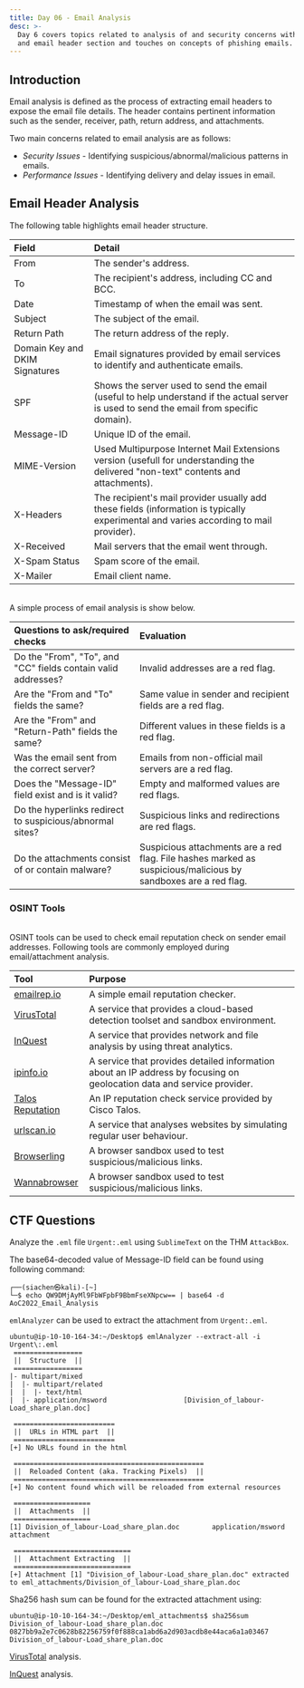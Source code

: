 ```yaml
---
title: Day 06 - Email Analysis
desc: >-
  Day 6 covers topics related to analysis of and security concerns with email
  and email header section and touches on concepts of phishing emails.
---
```

## Introduction

Email analysis is defined as the process of extracting email headers to expose the email file details. The header contains pertinent information such as the sender, receiver, path, return address, and attachments.

Two main concerns related to email analysis are as follows:

- *Security Issues* - Identifying suspicious/abnormal/malicious patterns in emails.
- *Performance Issues* - Identifying delivery and delay issues in email.

## Email Header Analysis

The following table highlights email header structure.

| Field                          | Detail                                                                                                                                   |
|:------------------------------ |:---------------------------------------------------------------------------------------------------------------------------------------- |
| From                           | The sender's address.                                                                                                                    |
| To                             | The recipient's address, including CC and BCC.                                                                                           |
| Date                           | Timestamp of when the email was sent.                                                                                                    |
| Subject                        | The subject of the email.                                                                                                                |
| Return Path                    | The return address of the reply.                                                                                                         |
| Domain Key and DKIM Signatures | Email signatures provided by email services to identify and authenticate emails.                                                         |
| SPF                            | Shows the server used to send the email (useful to help understand if the actual server is used to send the email from specific domain). |
| Message-ID                     | Unique ID of the email.                                                                                                                  |
| MIME-Version                   | Used Multipurpose Internet Mail Extensions version (usefull for understanding the delivered "non-text" contents and attachments).        |
| X-Headers                      | The recipient's mail provider usually add these fields (information is typically experimental and varies according to mail provider).    |
| X-Received                     | Mail servers that the email went through.                                                                                                |
| X-Spam Status                  | Spam score of the email.                                                                                                                 |
| X-Mailer                       | Email client name.                                                                                                                       |

<br>A simple process of email analysis is show below.

| Questions to ask/required checks                              | Evaluation                                                                                                     |
|:------------------------------------------------------------- |:-------------------------------------------------------------------------------------------------------------- |
| Do the "From", "To", and "CC" fields contain valid addresses? | Invalid addresses are a red flag.                                                                              |
| Are the "From and "To" fields the same?                       | Same value in sender and recipient fields are a red flag.                                                      |
| Are the "From" and "Return-Path" fields the same?             | Different values in these fields is a red flag.                                                                |
| Was the email sent from the correct server?                   | Emails from non-official mail servers are a red flag.                                                          |
| Does the "Message-ID" field exist and is it valid?            | Empty and malformed values are red flags.                                                                      |
| Do the hyperlinks redirect to suspicious/abnormal sites?      | Suspicious links and redirections are red flags.                                                               |
| Do the attachments consist of or contain malware?             | Suspicious attachments are a red flag. File hashes marked as suspicious/malicious by sandboxes are a red flag. |

### OSINT Tools
<br>OSINT tools can be used to check email reputation check on sender email addresses. Following tools are commonly employed during email/attachment analysis.

| Tool                                                                    | Purpose                                                                                                                |
|:----------------------------------------------------------------------- |:---------------------------------------------------------------------------------------------------------------------- |
| [emailrep.io](https://emailrep.io/)                                     | A simple email reputation checker.                                                                                     |
| [VirusTotal](https://www.virustotal.com/gui/)                           | A service that provides a cloud-based detection toolset and sandbox environment.                                       |
| [InQuest](https://labs.inquest.net/)                                    | A service that provides network and file analysis by using threat analytics.                                           |
| [ipinfo.io](https://ipinfo.io/)                                         | A service that provides detailed information about an IP address by focusing on geolocation data and service provider. |
| [Talos Reputation](https://www.talosintelligence.com/reputation_center) | An IP reputation check service provided by Cisco Talos.                                                                |
| [urlscan.io](https://urlscan.io/)                                       | A service that analyses websites by simulating regular user behaviour.                                                 |
| [Browserling](https://www.browserling.com/)                             | A browser sandbox used to test suspicious/malicious links.                                                             |
| [Wannabrowser](https://www.wannabrowser.net/)                           | A browser sandbox used to test suspicious/malicious links.                                                             |

## CTF Questions

Analyze the `.eml` file `Urgent:.eml` using `SublimeText` on the THM `AttackBox`.

The base64-decoded value of Message-ID field can be found using following command:

```console
┌──(siachen㉿kali)-[~]
└─$ echo QW9DMjAyMl9FbWFpbF9BbmFseXNpcw== | base64 -d
AoC2022_Email_Analysis
```

`emlAnalyzer` can be used to extract the attachment from `Urgent:.eml`.

```console
ubuntu@ip-10-10-164-34:~/Desktop$ emlAnalyzer --extract-all -i Urgent\:.eml 
 =================
 ||  Structure  ||
 =================
|- multipart/mixed                       
|  |- multipart/related                  
|  |  |- text/html                       
|  |- application/msword                   [Division_of_labour-Load_share_plan.doc]

 =========================
 ||  URLs in HTML part  ||
 =========================
[+] No URLs found in the html

 ===============================================
 ||  Reloaded Content (aka. Tracking Pixels)  ||
 ===============================================
[+] No content found which will be reloaded from external resources

 ===================
 ||  Attachments  ||
 ===================
[1] Division_of_labour-Load_share_plan.doc        application/msword        attachment

 =============================
 ||  Attachment Extracting  ||
 =============================
[+] Attachment [1] "Division_of_labour-Load_share_plan.doc" extracted to eml_attachments/Division_of_labour-Load_share_plan.doc
```

Sha256 hash sum can be found for the extracted attachment using:

```console
ubuntu@ip-10-10-164-34:~/Desktop/eml_attachments$ sha256sum Division_of_labour-Load_share_plan.doc 
0827bb9a2e7c0628b82256759f0f888ca1abd6a2d903acdb8e44aca6a1a03467  Division_of_labour-Load_share_plan.doc
```

[VirusTotal](https://www.virustotal.com/gui/file/0827bb9a2e7c0628b82256759f0f888ca1abd6a2d903acdb8e44aca6a1a03467/behavior) analysis.

[InQuest](https://labs.inquest.net/dfi/sha256/0827bb9a2e7c0628b82256759f0f888ca1abd6a2d903acdb8e44aca6a1a03467) analysis.